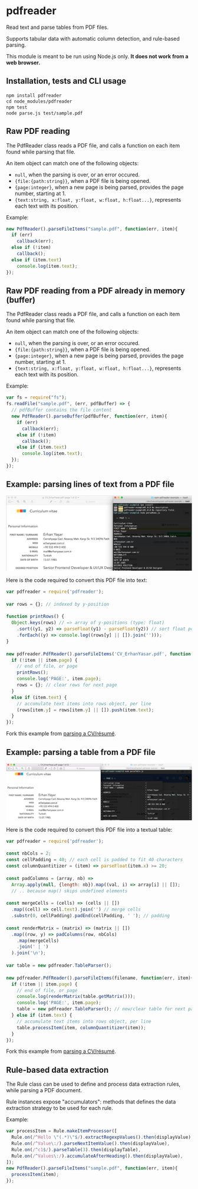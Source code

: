 # pdfreader

Read text and parse tables from PDF files.

Supports tabular data with automatic column detection, and rule-based parsing.

This module is meant to be run using Node.js only. **It does not work from a web browser.**

## Installation, tests and CLI usage

    npm install pdfreader
    cd node_modules/pdfreader
    npm test
    node parse.js test/sample.pdf

## Raw PDF reading

The PdfReader class reads a PDF file, and calls a function on each item found while parsing that file.

 An item object can match one of the following objects:

 - `null`, when the parsing is over, or an error occured.
 - `{file:{path:string}}`, when a PDF file is being opened.
 - `{page:integer}`, when a new page is being parsed, provides the page number, starting at 1.
 - `{text:string, x:float, y:float, w:float, h:float...}`, represents each text with its position.

Example:

```javascript
new PdfReader().parseFileItems("sample.pdf", function(err, item){
  if (err)
    callback(err);
  else if (!item)
    callback();
  else if (item.text)
    console.log(item.text);
});
```

## Raw PDF reading from a PDF already in memory (buffer)

The PdfReader class reads a PDF file, and calls a function on each item found while parsing that file.

 An item object can match one of the following objects:

 - `null`, when the parsing is over, or an error occured.
 - `{file:{path:string}}`, when a PDF file is being opened.
 - `{page:integer}`, when a new page is being parsed, provides the page number, starting at 1.
 - `{text:string, x:float, y:float, w:float, h:float...}`, represents each text with its position.

Example:

```javascript
var fs = require("fs");
fs.readFile("sample.pdf", (err, pdfBuffer) => {
  // pdfBuffer contains the file content
  new PdfReader().parseBuffer(pdfBuffer, function(err, item){
    if (err)
      callback(err);
    else if (!item)
      callback();
    else if (item.text)
      console.log(item.text);
  });
});
```

## Example: parsing lines of text from a PDF file

![example cv resume parse convert pdf to text](https://github.com/adrienjoly/npm-pdfreader-example/raw/master/parseRows.png)

Here is the code required to convert this PDF file into text:

```js
var pdfreader = require('pdfreader');

var rows = {}; // indexed by y-position

function printRows() {
  Object.keys(rows) // => array of y-positions (type: float)
    .sort((y1, y2) => parseFloat(y1) - parseFloat(y2)) // sort float positions
    .forEach((y) => console.log((rows[y] || []).join('')));
}

new pdfreader.PdfReader().parseFileItems('CV_ErhanYasar.pdf', function(err, item){
  if (!item || item.page) {
    // end of file, or page
    printRows();
    console.log('PAGE:', item.page);
    rows = {}; // clear rows for next page
  }
  else if (item.text) {
    // accumulate text items into rows object, per line
    (rows[item.y] = rows[item.y] || []).push(item.text);
  }
});
```

Fork this example from [parsing a CV/résumé](https://github.com/adrienjoly/npm-pdfreader-example).

## Example: parsing a table from a PDF file

![example cv resume parse convert pdf table to text](https://github.com/adrienjoly/npm-pdfreader-example/raw/master/parseTable.png)

Here is the code required to convert this PDF file into a textual table:

```js
var pdfreader = require('pdfreader');

const nbCols = 2;
const cellPadding = 40; // each cell is padded to fit 40 characters
const columnQuantitizer = (item) => parseFloat(item.x) >= 20;

const padColumns = (array, nb) =>
  Array.apply(null, {length: nb}).map((val, i) => array[i] || []);
  // .. because map() skips undefined elements

const mergeCells = (cells) => (cells || [])
  .map((cell) => cell.text).join('') // merge cells
  .substr(0, cellPadding).padEnd(cellPadding, ' '); // padding

const renderMatrix = (matrix) => (matrix || [])
  .map((row, y) => padColumns(row, nbCols)
    .map(mergeCells)
    .join(' | ')
  ).join('\n');

var table = new pdfreader.TableParser();

new pdfreader.PdfReader().parseFileItems(filename, function(err, item){
  if (!item || item.page) {
    // end of file, or page
    console.log(renderMatrix(table.getMatrix()));
    console.log('PAGE:', item.page);
    table = new pdfreader.TableParser(); // new/clear table for next page
  } else if (item.text) {
    // accumulate text items into rows object, per line
    table.processItem(item, columnQuantitizer(item));
  }
});
```

Fork this example from [parsing a CV/résumé](https://github.com/adrienjoly/npm-pdfreader-example).


## Rule-based data extraction

The Rule class can be used to define and process data extraction rules, while parsing a PDF document.

Rule instances expose "accumulators": methods that defines the data extraction strategy to be used for each rule.

Example:

```javascript
var processItem = Rule.makeItemProcessor([
  Rule.on(/^Hello \"(.*)\"$/).extractRegexpValues().then(displayValue),
  Rule.on(/^Value\:/).parseNextItemValue().then(displayValue),
  Rule.on(/^c1$/).parseTable(3).then(displayTable),
  Rule.on(/^Values\:/).accumulateAfterHeading().then(displayValue),
]);
new PdfReader().parseFileItems("sample.pdf", function(err, item){
  processItem(item);
});
```
